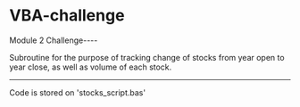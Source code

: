 # VBA-challenge
Module 2 Challenge----

Subroutine for the purpose of tracking change of stocks from year open to year close, as well as volume of each stock.

---

Code is stored on 'stocks_script.bas'
